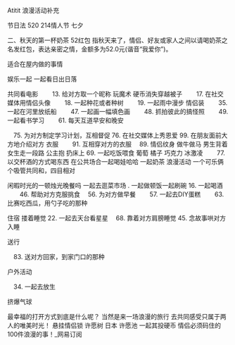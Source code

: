 Atitit 浪漫活动补充


节日法  520  214情人节 七夕

二、秋天的第一杯奶茶 52红包
指秋天来了，情侣、好友或家人之间以请喝奶茶之名发红包，表达亲密之情，金额多为52.0元(谐音“我爱你”)。

适合在屋内做的事情

娱乐一起
一起看日出日落


共同看电影
 　　13. 给对方取一个昵称
玩魔术 硬币消失穿越被子
　　17. 在社交媒体用情侣头像
　　18. 一起种花或者种树
　　19. 一起雨中漫步
情侣装
　　35. 一起在河里放纸船
　　47. 一起画一幅填色画
　　48. 抓拍彼此的搞怪照
　　49. 一起看书学习
　　61. 每天互道早安和晚安

　75. 为对方制定学习计划，互相督促
76. 在社交媒体上秀恩爱
99. 在朋友面前大方地介绍对方
衣服
　　91. 互相穿对方的衣服
　89. 情侣纹身
做牛做马
男生背着女生走一段路
公主抱 扔床上
69. 一起吃饭喂食
葡萄 橘子 
巧克力 冰激凌  　　77. 以交杯酒的方式喝东西
在公共场合一起喝娃哈哈
一起奶茶
浪漫活动 一个可乐俩个吸管共同和，四目相对

闲暇时光的一顿烛光晚餐吗
一起去逛菜市场
. 一起做顿饭一起刷碗
16. 一起喝酒
　　46. 帮助对方克服挑食
　56. 为对方做早餐
　　57. 一起去DIY蛋糕
 　　63. 比赛吃西瓜，用勺子吃的那种


住宿
搂着睡觉
22. 一起去天台看星星
　68. 靠着对方肩膀睡觉
45. 念故事哄对方入睡

送行

　83. 送对方回家，到家门口的那种

户外活动

　34. 一起去放生


挤爆气球


最幸福的打开方式到底是什么呢？
当然是来一场浪漫的旅行
去共同感受只属于两人的唯美时光！
悬挂情侣锁
许愿树 日本
许愿池   一起其投硬币
情侣必须码住的100件浪漫的事！_网易订阅

